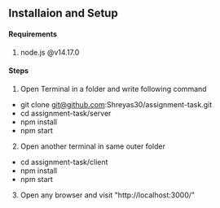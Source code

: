 ## Installaion and Setup
#### Requirements
1. node.js @v14.17.0

#### Steps
1. Open Terminal in a folder and write following command
- git clone git@github.com:Shreyas30/assignment-task.git
- cd assignment-task/server
- npm install
- npm start

2. Open another terminal in same outer folder
- cd assignment-task/client
- npm install
- npm start

3. Open any browser and visit "http://localhost:3000/"
